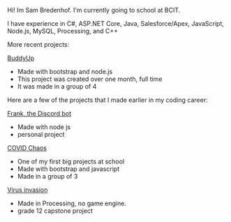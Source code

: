 Hi! Im Sam Bredenhof. I'm currently going to school at BCIT.

I have experience in C#, ASP.NET Core, Java, Salesforce/Apex, JavaScript, Node.js, MySQL, Processing, and C++

More recent projects:

[BuddyUp](https://github.com/sbredenhof/BuddyUp)
  - Made with bootstrap and node.js
  - This project was created over one month, full time
  - It was made in a group of 4


Here are a few of the projects that I made earlier in my coding career:

[Frank, the Discord bot](https://github.com/sbredenhof/frank-discord-bot)
  - Made with node js
  - personal project

[COVID Chaos](https://github.com/sbredenhof/covid-chaos-backup)
  - One of my first big projects at school
  - Made with bootstrap and javascript
  - Made in a group of 3
 
[Virus invasion](https://github.com/sbredenhof/virus-invasion)
  - Made in Processing, no game engine.
  - grade 12 capstone project
